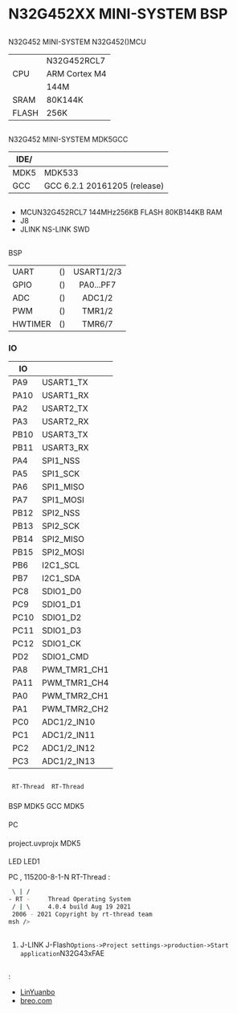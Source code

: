 # N32G452XX MINI-SYSTEM BSP 

## 

N32G452 MINI-SYSTEM N32G452()MCU

|       |           |
| --------- | ------------- |
|   | N32G452RCL7  |
| CPU       | ARM Cortex M4 |
|       | 144M          |
| SRAM  | 80K144K |
| FLASH | 256K         |

## 

N32G452 MINI-SYSTEM MDK5GCC

| IDE/ |                    |
| ---------- | ---------------------------- |
| MDK5       | MDK533                       |
| GCC        | GCC 6.2.1 20161205 (release) |

## 

- MCUN32G452RCL7 144MHz256KB FLASH 80KB144KB RAM
- J8
- JLINK NS-LINK SWD 

## 

 BSP 

|       |  |                        |
| --------- | -------- | :------------------------: |
| UART      | ()     | USART1/2/3                 |
| GPIO      | ()     | PA0...PF7                  |
| ADC       | ()     | ADC1/2                     |
| PWM       | ()     | TMR1/2                     |
| HWTIMER   | ()     | TMR6/7                     |

### IO

| IO |  |
| ---- | -------------- |
| PA9  | USART1_TX      |
| PA10 | USART1_RX      |
| PA2  | USART2_TX      |
| PA3  | USART2_RX      |
| PB10 | USART3_TX      |
| PB11 | USART3_RX      |
| PA4  | SPI1_NSS       |
| PA5  | SPI1_SCK       |
| PA6  | SPI1_MISO      |
| PA7  | SPI1_MOSI      |
| PB12 | SPI2_NSS       |
| PB13 | SPI2_SCK       |
| PB14 | SPI2_MISO      |
| PB15 | SPI2_MOSI      |
| PB6  | I2C1_SCL       |
| PB7  | I2C1_SDA       |
| PC8  | SDIO1_D0       |
| PC9  | SDIO1_D1       |
| PC10 | SDIO1_D2       |
| PC11 | SDIO1_D3       |
| PC12 | SDIO1_CK       |
| PD2  | SDIO1_CMD      |
| PA8  | PWM_TMR1_CH1   |
| PA11 | PWM_TMR1_CH4   |
| PA0  | PWM_TMR2_CH1   |
| PA1  | PWM_TMR2_CH2   |
| PC0  | ADC1/2_IN10    |
| PC1  | ADC1/2_IN11    |
| PC2  | ADC1/2_IN12    |
| PC3  | ADC1/2_IN13    |

## 

     RT-Thread  RT-Thread  

### 

 BSP  MDK5 GCC  MDK5 

#### 

 PC

#### 

 project.uvprojx  MDK5 

#### 

 LED LED1 

 PC , 115200-8-1-N RT-Thread :

```bash
 \ | /
- RT -     Thread Operating System
 / | \     4.0.4 build Aug 19 2021
 2006 - 2021 Copyright by rt-thread team
msh />
```

## 

1.  J-LINK J-Flash`Options->Project settings->production->Start application`N32G43xFAE

## 

:

- [LinYuanbo](https://github.com/Lim-LinYuanbo)
- [breo.com](https://github.com/breo-shenzhen)
